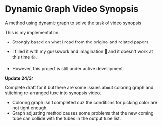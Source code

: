 # Dynamic Graph Video Synopsis
A method using dynamic graph to solve the task of video synopsis

This is my implementation. 
- Strongly based on what i read from the original and related papers. 

- I filled it with my guesswork and imagination :woozy_face: and it doesn't work at this time :+1:.

- However, this project is still under active development.   

**Update 24/3:**

Complete draft for it but there are some issues about coloring graph and stitching re-arranged tube into synopsis video.
- Coloring graph isn't completed cuz the conditions for picking color are not tight enough.
- Graph adjusting method causes some problems that the new coming tube can collide with the tubes in the output tube list. 
